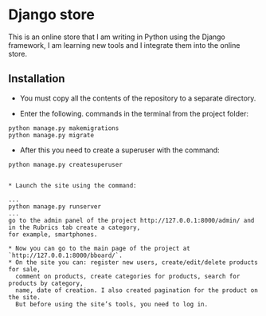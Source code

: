 # Django store
This is an online store that I am writing in Python using the Django framework, I am learning new tools and
I integrate them into the online store.

## Installation

* You must copy all the contents of the repository to a separate directory.

* Enter the following. commands in the terminal from the project folder:

```
python manage.py makemigrations
python manage.py migrate
```

* After this you need to create a superuser with the command:

```
python manage.py createsuperuser


* Launch the site using the command:

...
python manage.py runserver
...
go to the admin panel of the project http://127.0.0.1:8000/admin/ and in the Rubrics tab create a category, 
for example, smartphones.

* Now you can go to the main page of the project at `http://127.0.0.1:8000/bboard/`.
* On the site you can: register new users, create/edit/delete products for sale,
  comment on products, create categories for products, search for products by category, 
  name, date of creation. I also created pagination for the product on the site. 
  But before using the site’s tools, you need to log in.
